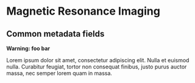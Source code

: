 # Magnetic Resonance Imaging

## Common metadata fields

**Warning: foo bar**

Lorem ipsum dolor sit amet, consectetur adipiscing elit.
Nulla et euismod nulla.
Curabitur feugiat, tortor non consequat finibus, justo purus auctor massa,
nec semper lorem quam in massa.
